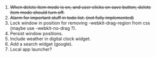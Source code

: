 1. ~~When delete item mode is on, and user clicks on save button, delete item mode should turn off.~~
2. ~~Alarm for important stuff in todo list. (not fully implemented)~~
3. Lock window in position for removing -webkit-drag-region from css (maybe use -webkit-no-drag ?).
4. Persist window positions.
5. Include weather in digital clock widget.
6. Add a search widget (google).
7. Local app launcher?